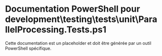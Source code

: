# Documentation PowerShell pour development\testing\tests\unit\ParallelProcessing.Tests.ps1

Cette documentation est un placeholder et doit être générée par un outil PowerShell spécifique.

